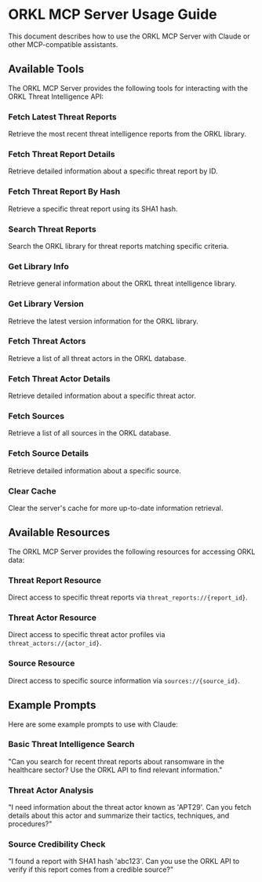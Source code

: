 # ORKL MCP Server Usage Guide

This document describes how to use the ORKL MCP Server with Claude or other MCP-compatible assistants.

## Available Tools

The ORKL MCP Server provides the following tools for interacting with the ORKL Threat Intelligence API:

### Fetch Latest Threat Reports

Retrieve the most recent threat intelligence reports from the ORKL library.

### Fetch Threat Report Details

Retrieve detailed information about a specific threat report by ID.

### Fetch Threat Report By Hash

Retrieve a specific threat report using its SHA1 hash.

### Search Threat Reports

Search the ORKL library for threat reports matching specific criteria.

### Get Library Info

Retrieve general information about the ORKL threat intelligence library.

### Get Library Version

Retrieve the latest version information for the ORKL library.

### Fetch Threat Actors

Retrieve a list of all threat actors in the ORKL database.

### Fetch Threat Actor Details

Retrieve detailed information about a specific threat actor.

### Fetch Sources

Retrieve a list of all sources in the ORKL database.

### Fetch Source Details

Retrieve detailed information about a specific source.

### Clear Cache

Clear the server's cache for more up-to-date information retrieval.

## Available Resources

The ORKL MCP Server provides the following resources for accessing ORKL data:

### Threat Report Resource

Direct access to specific threat reports via `threat_reports://{report_id}`.

### Threat Actor Resource

Direct access to specific threat actor profiles via `threat_actors://{actor_id}`.

### Source Resource

Direct access to specific source information via `sources://{source_id}`.

## Example Prompts

Here are some example prompts to use with Claude:

### Basic Threat Intelligence Search

"Can you search for recent threat reports about ransomware in the healthcare sector? Use the ORKL API to find relevant information."

### Threat Actor Analysis

"I need information about the threat actor known as 'APT29'. Can you fetch details about this actor and summarize their tactics, techniques, and procedures?"

### Source Credibility Check

"I found a report with SHA1 hash 'abc123'. Can you use the ORKL API to verify if this report comes from a credible source?"

